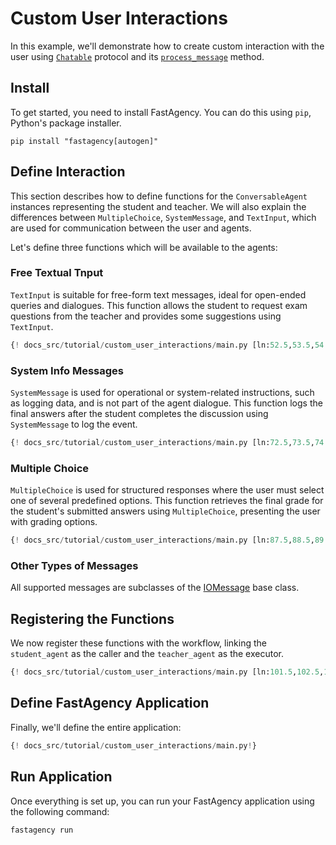 # Custom User Interactions

In this example, we'll demonstrate how to create custom interaction with the user using [`Chatable`](../api/fastagency/core/Chatable.md) protocol and its [`process_message`](../api/fastagency/core/Chatable.md#fastagency.core.Chatable.create_subconversation) method.


## Install

To get started, you need to install FastAgency. You can do this using `pip`, Python's package installer.

```console
pip install "fastagency[autogen]"
```


## Define Interaction

This section describes how to define functions for the `ConversableAgent` instances representing the student and teacher. We will also explain the differences between `MultipleChoice`, `SystemMessage`, and `TextInput`, which are used for communication between the user and agents.

Let's define three functions which will be available to the agents:

### Free Textual Tnput

`TextInput` is suitable for free-form text messages, ideal for open-ended queries and dialogues. This function allows the student to request exam questions from the teacher and provides some suggestions using `TextInput`.

```python
{! docs_src/tutorial/custom_user_interactions/main.py [ln:52.5,53.5,54.5,55.5,56.5,57.5,58.5,59.5,60.5,61.5,62.5,63.5,64.5,66.5,67.5,68.5,69.5,70.5] !}
```

### System Info Messages

`SystemMessage` is used for operational or system-related instructions, such as logging data, and is not part of the agent dialogue. This function logs the final answers after the student completes the discussion using `SystemMessage` to log the event.

```python
{! docs_src/tutorial/custom_user_interactions/main.py [ln:72.5,73.5,74.5,75.5,76.5,77.5,78.5,79.5,80.5,81.5,82.5,83.5,84.5,85.5] !}
```

### Multiple Choice

`MultipleChoice` is used for structured responses where the user must select one of several predefined options. This function retrieves the final grade for the student's submitted answers using `MultipleChoice`, presenting the user with grading options.

```python
{! docs_src/tutorial/custom_user_interactions/main.py [ln:87.5,88.5,89.5,90.5,91.5,92.5,93.5,94.5,96.5,97.5,98.5,99.5] !}
```

### Other Types of Messages

All supported messages are subclasses of the [IOMessage](../api/fastagency/core/IOMessage.md) base class.

## Registering the Functions
We now register these functions with the workflow, linking the `student_agent` as the caller and the `teacher_agent` as the executor.

```python
{! docs_src/tutorial/custom_user_interactions/main.py [ln:101.5,102.5,103.5,104.5,105.5,106.5,107.5,108.5,109.5,110.5,111.5,112.5,113.5,114.5,115.5,116.5,117.5,118.5,119.5,120.5,121.5,122.5,123.5] !}
```

## Define FastAgency Application
Finally, we'll define the entire application:

```python
{! docs_src/tutorial/custom_user_interactions/main.py!}
```

## Run Application

Once everything is set up, you can run your FastAgency application using the following command:

```console
fastagency run
```
